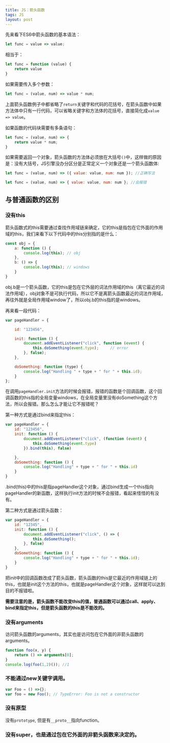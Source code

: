 ```yaml
---
title: JS：箭头函数
tags: JS
layout: post
---
```


先来看下ES6中箭头函数的基本语法：

```js
let func = value => value;
```

相当于：

```js
let func = function (value) {
    return value
}
```

如果需要传入多个参数：

```js
let func = (value, num) => value * num;
```

上面箭头函数例子中都省略了```return```关键字和代码的花括号，在箭头函数中如果方法体中只有一行代码，可以省略关键字和方法体的花括号，直接简化成```value => value```。


如果函数的代码块需要有多条语句：

```js
let func = (value, num) => {
    return value * num;
}
```

如果需要返回一个对象，箭头函数的方法体必须放在大括号```()```中，这样做的原因是：没有大括号，JS引擎没办分区分是正常定义一个对象还是一个箭头函数体:

```js
let func = (value, num) => ({ value: value, num: num }); //正确写法

let func = (value, num) => { value: value, num: num }; //会报错
```

## 与普通函数的区别
###  没有this
箭头函数式的this需要通过查找作用域链来确定，它的this是指包在它外面的作用域的this，我们来看下以下代码中的this分别指的是什么：

```js
const obj = {
    a: function () {
        console.log(this); // obj
    },
    b: () => {
        console.log(this); // windows
    }
}
```

obj.b是一个箭头函数，它的this是包在它外层的词法作用域的this（离它最近的词法作用域），obj对象不是可执行代码，所以它不是离箭头函数最近的词法作用域，再往外就是全局作用域window了，所以obj.b的this指的是windows。

再来看一段代码：

```js
var pageHandler = {

    id: "123456",

    init: function () {
        document.addEventListener("click", function (event) {
            this.doSomething(event.type);     // error
        }, false);
    },

    doSomething: function (type) {
        console.log("Handling " + type + " for " + this.id);
    }
};

```

在调用```pageHandler.init```方法的时候会报错，报错的函数是个回调函数，这个回调函数的this指的全局变量windows，在全局变量里没有doSomething这个方法，所以会报错。那么怎么才能让它不报错呢？


第一种方式是通过bind来指定this：
```js
var pageHandler = {
    id: "123456",
    init: function () {
        document.addEventListener("click", (function (event) {
            this.doSomething(event.type)
        }).bind(this), false)

    },
    doSomething: function () {
        console.log("Handling" + type + " for " + this.id)
    }
}
```

.bind(this)中的this是指pageHandler这个对象，通过bind生成一个this指向pageHandler的新函数，这样执行init方法的时候不会报错，看起来怪怪的有没有。


第二种方式是通过箭头函数：
```js
var pageHandler = {
    id: "12345",
    init: function () {
        document.addEventListener("click", () => {
            this.doSomething();
        }, false)
    },
    doSomething: function () {
        console.log("Handling" + type + " for " + this.id);
    }
}
```
把init中的回调函数改成了箭头函数，箭头函数的this是它最近的作用域链上的this，也就是init这个方法的this，也就是pageHandler这个对象，这样就可以达到目的不报错啦。


**需要注意的是，箭头函数不能改变this的值，普通函数可以通过call、apply、bind来指定this，但是箭头函数的this是不能改的。**

### 没有arguments
访问箭头函数的arguments，其实也是访问包在它外面的非箭头函数的arguments。

```js
function foo(x, y) {
    return () => arguments[0];
}
console.log(foo(1,2)()); //1
```

### 不能通过new关键字调用。
```js
var Foo = () =>{};
var foo = new Foo(); // TypeError: Foo is not a constructor
```
### 没有原型
没有```prototype```, 但是有```__proto__```指向function。

### 没有super，也是通过包在它外面的非箭头函数来决定的。
